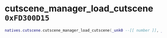 # cutscene_manager_load_cutscene `0xFD300D15`

```lua
natives.cutscene.cutscene_manager_load_cutscene(_unk0 --[[ number ]], _unk1 --[[ number ]], _unk2 --[[ number ]], _unk3 --[[ number ]], _unk4 --[[ number ]], _unk5 --[[ number ]])
```